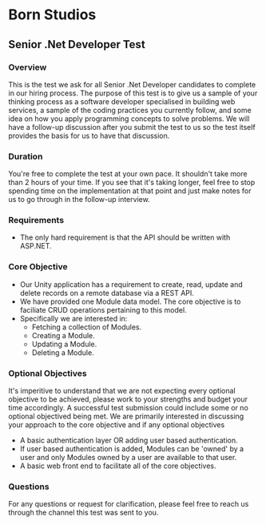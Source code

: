 # Born Studios
## Senior .Net Developer Test

### Overview
This is the test we ask for all Senior .Net Developer candidates to complete 
in our hiring process. The purpose of this test is to give us a sample of 
your thinking process as a software developer specialised in building 
web services, a sample of the coding practices you currently 
follow, and some idea on how you apply programming concepts to solve problems.
We will have a follow-up discussion after you submit the test to us so 
the test itself provides the basis for us to have that discussion.

### Duration
You're free to complete the test at your own pace. It shouldn't take 
more than 2 hours of your time. If you see that it's taking longer, 
feel free to stop spending time on the implementation at that point 
and just make notes for us to go through in the follow-up interview.

### Requirements
- The only hard requirement is that the API should be written with ASP.NET.


### Core Objective
- Our Unity application has a requirement to create, read, update and delete
records on a remote database via a REST API.
- We have provided one Module data model. The core objective is to faciliate
CRUD operations pertaining to this model.
- Specifically we are interested in:
  - Fetching a collection of Modules.
  - Creating a Module.
  - Updating a Module.
  - Deleting a Module.

### Optional Objectives
It's imperitive to understand that we are not expecting every optional objective
to be achieved, please work to your strengths and budget your time accordingly.
A successful test submission could include some or no optional objectived being met.
We are primarily interested in discussing your approach to the core objective and if
any optional objectives
- A basic authentication layer OR adding user based authentication.
- If user based authentication is added, Modules can be 'owned' by a user and only
Modules owned by a user are available to that user.
- A basic web front end to facilitate all of the core objectives.

### Questions
For any questions or request for clarification, please feel free to reach us 
through the channel this test was sent to you.
